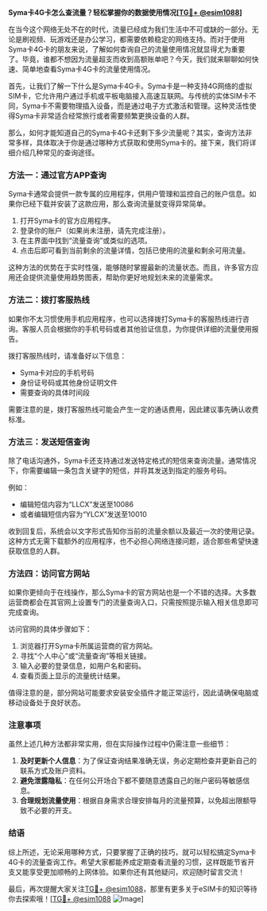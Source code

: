 **Syma卡4G卡怎么查流量？轻松掌握你的数据使用情况[[TG💪+ @esim1088](https://t.me/s/esim1088)]**

在当今这个网络无处不在的时代，流量已经成为我们生活中不可或缺的一部分。无论是刷视频、玩游戏还是办公学习，都需要依赖稳定的网络支持。而对于使用Syma卡4G卡的朋友来说，了解如何查询自己的流量使用情况就显得尤为重要了。毕竟，谁都不想因为流量超支而收到高额账单吧？今天，我们就来聊聊如何快速、简单地查看Syma卡4G卡的流量使用情况。

首先，让我们了解一下什么是Syma卡4G卡。Syma卡是一种支持4G网络的虚拟SIM卡，它允许用户通过手机或平板电脑接入高速互联网。与传统的实体SIM卡不同，Syma卡不需要物理插入设备，而是通过电子方式激活和管理。这种灵活性使得Syma卡非常适合经常旅行或者需要频繁更换设备的人群。

那么，如何才能知道自己的Syma卡4G卡还剩下多少流量呢？其实，查询方法非常多样，具体取决于你是通过哪种方式获取和使用Syma卡的。接下来，我们将详细介绍几种常见的查询途径。

### 方法一：通过官方APP查询

Syma卡通常会提供一款专属的应用程序，供用户管理和监控自己的账户信息。如果你已经下载并安装了这款应用，那么查询流量就变得异常简单。

1. 打开Syma卡的官方应用程序。
2. 登录你的账户（如果尚未注册，请先完成注册）。
3. 在主界面中找到“流量查询”或类似的选项。
4. 点击后即可看到当前剩余的流量详情，包括已使用的流量和剩余可用流量。

这种方法的优势在于实时性强，能够随时掌握最新的流量状态。而且，许多官方应用还会提供流量使用趋势图表，帮助你更好地规划未来的流量需求。

### 方法二：拨打客服热线

如果你不太习惯使用手机应用程序，也可以选择拨打Syma卡的客服热线进行咨询。客服人员会根据你的手机号码或者其他验证信息，为你提供详细的流量使用报告。

拨打客服热线时，请准备好以下信息：
- Syma卡对应的手机号码
- 身份证号码或其他身份证明文件
- 需要查询的具体时间段

需要注意的是，拨打客服热线可能会产生一定的通话费用，因此建议事先确认收费标准。

### 方法三：发送短信查询

除了电话沟通外，Syma卡还支持通过发送特定格式的短信来查询流量。通常情况下，你需要编辑一条包含关键字的短信，并将其发送到指定的服务号码。

例如：
- 编辑短信内容为“LLCX”发送至10086
- 或者编辑短信内容为“YLCX”发送至10010

收到回复后，系统会以文字形式告知你当前的流量余额以及最近一次的使用记录。这种方式无需下载额外的应用程序，也不必担心网络连接问题，适合那些希望快速获取信息的人群。

### 方法四：访问官方网站

如果你更倾向于在线操作，那么Syma卡的官方网站也是一个不错的选择。大多数运营商都会在其官网上设置专门的流量查询入口，只需按照提示输入相关信息即可完成查询。

访问官网的具体步骤如下：
1. 浏览器打开Syma卡所属运营商的官方网站。
2. 寻找“个人中心”或“流量查询”等相关链接。
3. 输入必要的登录信息，如用户名和密码。
4. 查看页面上显示的流量统计结果。

值得注意的是，部分网站可能要求安装安全插件才能正常运行，因此请确保电脑或移动设备处于良好状态。

### 注意事项

虽然上述几种方法都非常实用，但在实际操作过程中仍需注意一些细节：

1. **及时更新个人信息**：为了保证查询结果准确无误，务必定期检查并更新自己的联系方式及账户资料。
2. **避免泄露隐私**：在任何公开场合下都不要随意透露自己的账户密码等敏感信息。
3. **合理规划流量使用**：根据自身需求合理安排每月的流量预算，以免超出限额导致不必要的开支。

### 结语

综上所述，无论采用哪种方式，只要掌握了正确的技巧，就可以轻松搞定Syma卡4G卡的流量查询工作。希望大家都能养成定期查看流量的习惯，这样既能节省开支又能享受更加顺畅的上网体验。如果你还有其他疑问，欢迎随时留言交流！

最后，再次提醒大家关注[TG💪+ @esim1088](https://t.me/s/esim1088)，那里有更多关于eSIM卡的知识等待你去探索哦！[[TG💪+ @esim1088](https://t.me/s/esim1088) ![Image](https://i.postimg.cc/4NQfJmqS/Snipaste-2025-05-13-00-14-12.png)]